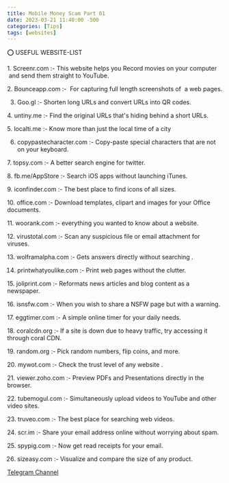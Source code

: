```yaml
---
title: Mobile Money Scam Part 01
date: 2023-03-21 11:40:00 -500
categories: [Tips]
tags: [websites]
---
```



⭕️ USEFUL WEBSITE-LIST

1. Screenr.com :- This website helps you Record movies on your computer  and send them straight to YouTube.

2. Bounceapp.com :-  For capturing full length screenshots of  a web pages.

3. Goo.gl :- Shorten long URLs and convert URLs into QR codes.

4. untiny.me :- Find the original URLs that's hiding behind a short URLs. 

5. localti.me :- Know more than just the local time of a city

6. copypastecharacter.com :- Copy-paste special characters that are not on your keyboard.

7. topsy.com :- A better search engine for twitter.

8. fb.me/AppStore :- Search iOS apps without launching iTunes.

9. iconfinder.com :- The best place to find icons of all sizes.

10. office.com :- Download templates, clipart and images for your Office documents.

11. woorank.com :- everything you wanted to know about a website.

12. virustotal.com :- Scan any suspicious file or email attachment for viruses.

13. wolframalpha.com :- Gets answers directly without searching .

14. printwhatyoulike.com :- Print web pages without the clutter.

15. joliprint.com :- Reformats news articles and blog content as a newspaper.

16. isnsfw.com :- When you wish to share a NSFW page but with a warning.

17. eggtimer.com :- A simple online timer for your daily needs.

18. coralcdn.org :- If a site is down due to heavy traffic, try accessing it through coral CDN.

19. random.org :- Pick random numbers, flip coins, and more.

20. mywot.com :- Check the trust level of any website .

21. viewer.zoho.com :- Preview PDFs and Presentations directly in the browser.

22. tubemogul.com :- Simultaneously upload videos to YouTube and other video sites.

23. truveo.com :- The best place for searching web videos.

24. scr.im :- Share your email address online without worrying about spam.

25. spypig.com :- Now get read receipts for your email.

26. sizeasy.com :- Visualize and compare the size of any product.

[Telegram Channel](https://t.me/pcdrills/)